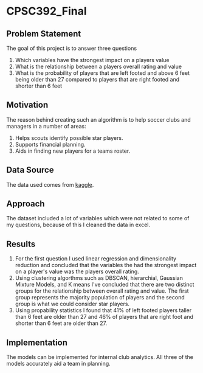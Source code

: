 # CPSC392_Final
## Problem Statement
The goal of this project is to answer three questions
1. Which variables have the strongest impact on a players value
2. What is the relationship between a players overall rating and value 
3. What is the probability of players that are left footed and above 6 feet being older than 27 compared to players that are right footed and shorter than 6 feet

## Motivation
The reason behind creating such an algorithm is to help soccer clubs and managers in a number of areas:
1. Helps scouts identify possible star players.
2. Supports financial planning.
3. Aids in finding new players for a teams roster.

## Data Source
The data used comes from [kaggle](https://www.kaggle.com/karangadiya/fifa19).

## Approach
The dataset included a lot of variables which were not related to some of my questions, because of this I cleaned the data in excel.

## Results
1. For the first question I used linear regression and dimensionality reduction and concluded that the variables the had the strongest impact on a player's value was the players overall rating. 
2. Using clustering algorthms such as DBSCAN, hierarchial, Gaussian Mixture Models, and K means I've concluded that there are two distinct groups for the relationship between overall rating and value. The first group represents the majority population of players and the second group is what we could consider star players.
3. Using propability statistics I found that 41% of left footed players taller than 6 feet are older than 27 and 46% of players that are right foot and shorter than 6 feet are older than 27. 

## Implementation
The models can be implemented for internal club analytics. All three of the models accurately aid a team in planning. 
